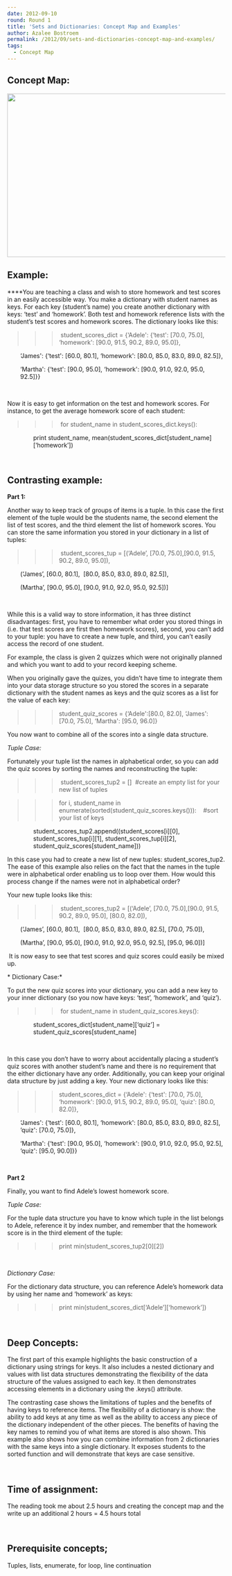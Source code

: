 ```yaml
---
date: 2012-09-10
round: Round 1
title: 'Sets and Dictionaries: Concept Map and Examples'
author: Azalee Bostroem
permalink: /2012/09/sets-and-dictionaries-concept-map-and-examples/
tags:
  - Concept Map
---
```

## Concept Map:

[<img class="aligncenter size-large wp-image-264" title="dict_set_concept_map" src="http://teaching.software-carpentry.org/wp-content/uploads/2012/09/dict_set_concept_map-1024x547.png" alt="" width="707" height="377" />][1]

## Example:

****You are teaching a class and wish to store homework and test scores in an easily accessible way. You make a dictionary with student names as keys. For each key (student&#8217;s name) you create another dictionary with keys: &#8216;test&#8217; and &#8216;homework&#8217;. Both test and homework reference lists with the student&#8217;s test scores and homework scores. The dictionary looks like this:

>>>  student\_scores\_dict = {&#8216;Adele': {&#8216;test': [70.0, 75.0], &#8216;homework': [90.0, 91.5, 90.2, 89.0, 95.0]}, 

<p style="padding-left: 30px;">
  &#8216;James': {&#8216;test': [60.0, 80.1], &#8216;homework': [80.0, 85.0, 83.0, 89.0, 82.5]},
</p>

<p style="padding-left: 30px;">
  &#8216;Martha': {&#8216;test': [90.0, 95.0], &#8216;homework': [90.0, 91.0, 92.0, 95.0, 92.5]}}
</p>

&nbsp;

Now it is easy to get information on the test and homework scores. For instance, to get the average homework score of each student:

>>> for student\_name in student\_scores_dict.keys():

<p style="padding-left: 60px;">
  print student_name, mean(student_scores_dict[student_name][&#8216;homework&#8217;])
</p>

&nbsp;

## Contrasting example:

**Part 1:**

Another way to keep track of groups of items is a tuple. In this case the first element of the tuple would be the students name, the second element the list of test scores, and the third element the list of homework scores. You can store the same information you stored in your dictionary in a list of tuples:

>>> student\_scores\_tup = [(&#8216;Adele&#8217;, [70.0, 75.0],[90.0, 91.5, 90.2, 89.0, 95.0]),  

<p style="padding-left: 30px;">
  (&#8216;James&#8217;, [60.0, 80.1],  [80.0, 85.0, 83.0, 89.0, 82.5]),
</p>

<p style="padding-left: 30px;">
  (Martha&#8217;, [90.0, 95.0], [90.0, 91.0, 92.0, 95.0, 92.5])]
</p>

&nbsp;

While this is a valid way to store information, it has three distinct disadvantages: first, you have to remember what order you stored things in (i.e. that test scores are first then homework scores), second, you can&#8217;t add to your tuple: you have to create a new tuple, and third, you can&#8217;t easily access the record of one student.

For example, the class is given 2 quizzes which were not originally planned and which you want to add to your record keeping scheme.

When you originally gave the quizes, you didn&#8217;t have time to integrate them into your data storage structure so you stored the scores in a separate dictionary with the student names as keys and the quiz scores as a list for the value of each key:

>>> student\_quiz\_scores = {&#8216;Adele':[80.0, 82.0], &#8216;James': [70.0, 75.0], &#8216;Martha': [95.0, 96.0]}

You now want to combine all of the scores into a single data structure.

*Tuple Case:*

Fortunately your tuple list the names in alphabetical order, so you can add the quiz scores by sorting the names and reconstructing the tuple:

>>> student\_scores\_tup2 = []  #create an empty list for your new list of tuples

>>> for i, student\_name in enumerate(sorted(student\_quiz_scores.keys())):    #sort your list of keys

<p style="padding-left: 60px;">
  student_scores_tup2.append((student_scores[i][0], student_scores_tup[i][1], student_scores_tup[i][2], student_quiz_scores[student_name]))
</p>

In this case you had to create a new list of new tuples: student\_scores\_tup2. The ease of this example also relies on the fact that the names in the tuple were in alphabetical order enabling us to loop over them. How would this process change if the names were not in alphabetical order?

Your new tuple looks like this:

>>> student\_scores\_tup2 = [(&#8216;Adele&#8217;, [70.0, 75.0],[90.0, 91.5, 90.2, 89.0, 95.0], [80.0, 82.0]),  

<p style="padding-left: 30px;">
  (&#8216;James&#8217;, [60.0, 80.1],  [80.0, 85.0, 83.0, 89.0, 82.5], [70.0, 75.0]),
</p>

<p style="padding-left: 30px;">
  (Martha&#8217;, [90.0, 95.0], [90.0, 91.0, 92.0, 95.0, 92.5], [95.0, 96.0])]
</p>

 It is now easy to see that test scores and quiz scores could easily be mixed up.

* Dictionary Case:*

To put the new quiz scores into your dictionary, you can add a new key to your inner dictionary (so you now have keys: &#8216;test&#8217;, &#8216;homework&#8217;, and &#8216;quiz&#8217;).

>>> for student\_name in student\_quiz_scores.keys():

<p style="padding-left: 60px;">
  student_scores_dict[student_name][&#8216;quiz&#8217;] = student_quiz_scores[student_name]
</p>

&nbsp;

In this case you don&#8217;t have to worry about accidentally placing a student&#8217;s quiz scores with another student&#8217;s name and there is no requirement that the either dictionary have any order. Additionally, you can keep your original data structure by just adding a key. Your new dictionary looks like this:

>>> student\_scores\_dict = {&#8216;Adele': {&#8216;test': [70.0, 75.0], &#8216;homework': [90.0, 91.5, 90.2, 89.0, 95.0], &#8216;quiz': [80.0, 82.0]}, 

<p style="padding-left: 30px;">
  &#8216;James': {&#8216;test': [60.0, 80.1], &#8216;homework': [80.0, 85.0, 83.0, 89.0, 82.5], &#8216;quiz': [70.0, 75.0]},
</p>

<p style="padding-left: 30px;">
  &#8216;Martha': {&#8216;test': [90.0, 95.0], &#8216;homework': [90.0, 91.0, 92.0, 95.0, 92.5], &#8216;quiz': [95.0, 90.0]}}
</p>

&nbsp;

**Part 2**

Finally, you want to find Adele&#8217;s lowest homework score.

*Tuple Case:*

For the tuple data structure you have to know which tuple in the list belongs to Adele, reference it by index number, and remember that the homework score is in the third element of the tuple:

>>> print min(student\_scores\_tup2\[0\]\[2\])

&nbsp;

*Dictionary Case:*

For the dictionary data structure, you can reference Adele&#8217;s homework data by using her name and &#8216;homework&#8217; as keys:

>>> print min(student\_scores\_dict\[&#8216;Adele&#8217;\]\[&#8216;homework&#8217;\])

&nbsp;

## Deep Concepts:

The first part of this example highlights the basic construction of a dictionary using strings for keys. It also includes a nested dictionary and values with list data structures demonstrating the flexibility of the data structure of the values assigned to each key. It then demonstrates accessing elements in a dictionary using the .keys() attribute.

The contrasting case shows the limitations of tuples and the benefits of having keys to reference items. The flexibility of a dictionary is show: the ability to add keys at any time as well as the ability to access any piece of the dictionary independent of the other pieces. The benefits of having the key names to remind you of what items are stored is also shown. This example also shows how you can combine information from 2 dictionaries with the same keys into a single dictionary. It exposes students to the sorted function and will demonstrate that keys are case sensitive.

&nbsp;

## Time of assignment:

The reading took me about 2.5 hours and creating the concept map and the write up an additional 2 hours = 4.5 hours total

&nbsp;

## Prerequisite concepts;

Tuples, lists, enumerate, for loop, line continuation

 [1]: http://teaching.software-carpentry.org/wp-content/uploads/2012/09/dict_set_concept_map.png
